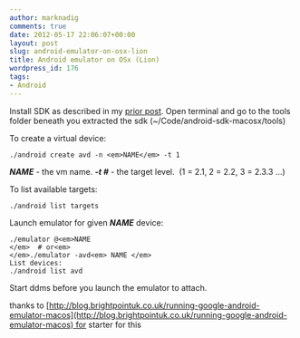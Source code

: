 ```yaml
---
author: marknadig
comments: true
date: 2012-05-17 22:06:07+00:00
layout: post
slug: android-emulator-on-osx-lion
title: Android emulator on OSx (Lion)
wordpress_id: 176
tags:
- Android
---
```


Install SDK as described in my [prior post](http://blog.nadigs.net/mark/2012/05/05/grabbing-an-android-screenshot/). Open terminal and go to the tools folder beneath you extracted the sdk (~/Code/android-sdk-macosx/tools)

To create a virtual device:

    
    ./android create avd -n <em>NAME</em> -t 1


**_NAME_** - the vm name.
**_-t #_** - the target level.  (1 = 2.1, 2 = 2.2, 3 = 2.3.3 ...)

To list available targets:

    
    ./android list targets


Launch emulator for given **_NAME_** device:

    
    ./emulator @<em>NAME
    </em>  # or<em> 
    </em>./emulator -avd<em> NAME </em>
    List devices:
    ./android list avd


Start ddms before you launch the emulator to attach.


thanks to [http://blog.brightpointuk.co.uk/running-google-android-emulator-macos](http://blog.brightpointuk.co.uk/running-google-android-emulator-macos) for starter for this
